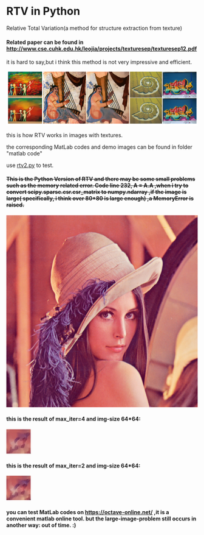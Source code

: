<!--
 * @lanhuage: python
 * @Descripttion: 
 * @version: beta
 * @Author: xiaoshuyui
 * @Date: 2020-04-30 10:21:20
 * @LastEditors: xiaoshuyui
 * @LastEditTime: 2020-04-30 10:49:37
 -->
# RTV in Python
 Relative Total Variation(a method for structure extraction from texture)

#### Related paper can be found in http://www.cse.cuhk.edu.hk/leojia/projects/texturesep/texturesep12.pdf

it is hard to say,but i think this method is not very impressive and efficient.

![Demo](./imgs/fig1.png)

this is how RTV works in images with textures.

the corresponding MatLab codes and demo images can be found in folder "matlab code" 

use [rtv2.py](./rtv2.py) to test.

#### ~~This  is  the Python Version of RTV and there may be some small problems such as the memory related error. Code line 232, A = A.A ,when i try to convert scipy.sparse.csr.csr_matrix to numpy.ndarray ,if the image is large( specifically, i think over 80*80 is large enough) ,a MemoryError is raised.~~


![Demo](./imgs/lena.png)


#### this is the result of max_iter=4 and img-size 64*64:

![Demo](./imgs/430.jpg)

#### this is the result of max_iter=2 and img-size 64*64:

![Demo](./imgs/431.jpg)

#### you can test MatLab codes on https://octave-online.net/ ,it is a convenient matlab online tool. but the large-image-problem  still occurs in another way: out of time. :)
